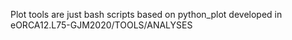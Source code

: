  Plot tools are just bash scripts based on python_plot developed in eORCA12.L75-GJM2020/TOOLS/ANALYSES
